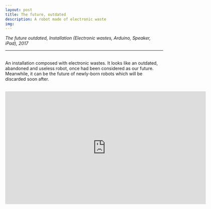 ```yaml
---
layout: post
title: The future, outdated
description: A robot made of electronic waste
img:
---
```


<i>The future outdated, Installation (Electronic wastes, Arduino, Speaker, iPad), 2017</i>

***

<br/>
An installation composed with electronic wastes. It looks like an outdated, abandoned and useless robot, once had been considered as our future. Meanwhile, it can be the future of newly-born robots which will be discarded soon after.
<br/>

<br/>
<p align="middle">
<iframe src="https://player.vimeo.com/video/248985117" width="640" height="360" frameborder="0" webkitallowfullscreen mozallowfullscreen allowfullscreen></iframe>
</p>

<br/><br/>
